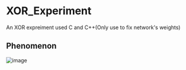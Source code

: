 # XOR_Experiment
An XOR expreiment used C and C++(Only use to fix network's weights)


## Phenomenon

![image](https://github.com/hhhhc-da/XOR_Experiment/blob/deploy/pic.jpg)
